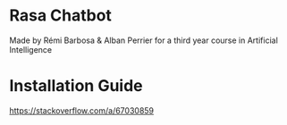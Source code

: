 # Rasa Chatbot

Made by Rémi Barbosa & Alban Perrier for a third year course in Artificial Intelligence

# Installation Guide
https://stackoverflow.com/a/67030859



